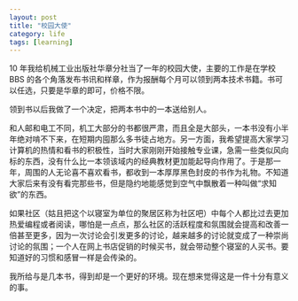 ```yaml
---
layout: post
title: "校园大使"
category: life
tags: [learning]
---
```


10 年我给机械工业出版社华章分社当了一年的校园大使，主要的工作是在学校 BBS 的各个角落发布书讯和样章，作为报酬每个月可以领到两本技术书籍。书可以任选，只要是华章的即可，价格不限。


领到书以后我做了一个决定，把两本书中的一本送给别人。


和人邮和电工不同，机工大部分的书都很严肃，而且全是大部头，一本书没有小半年绝对啃不下来，在短期内囤那么多书徒占地方。另一方面，我希望提高大家学习计算机的热情和看书的积极性，当时大家刚刚开始接触专业课，急需一些类似风向标的东西，没有什么比一本领该域内的经典教材更加能起导向作用了。于是那一年，周围的人无论喜不喜欢看书，都收到一本厚厚黑色封皮的书作为礼物。不知道大家后来有没有看完那些书，但是隐约地能感觉到空气中飘散着一种叫做“求知欲”的东西。


如果社区（姑且把这个以寝室为单位的聚居区称为社区吧）中每个人都比过去更加热爱编程或者阅读，哪怕是一点点，那么社区的活跃程度和氛围就会提高和改善一倍甚至更多，因为一次讨论会引发更多的讨论，越来越多的讨论就变成了一种崇尚讨论的氛围；一个人在网上书店促销的时候买书，就会带动整个寝室的人买书。要知道好的习惯和感冒一样是会传染的。

我所给与是几本书，得到却是一个更好的环境。现在想来觉得这是一件十分有意义的事。


